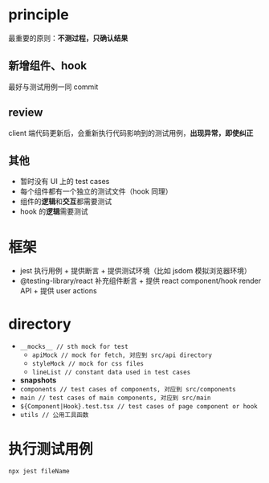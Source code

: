 # principle

最重要的原则：**不测过程，只确认结果**

## 新增组件、hook

最好与测试用例一同 commit

## review

client 端代码更新后，会重新执行代码影响到的测试用例，**出现异常，即使纠正**

## 其他

- 暂时没有 UI 上的 test cases
- 每个组件都有一个独立的测试文件（hook 同理）
- 组件的**逻辑**和**交互**都需要测试
- hook 的**逻辑**需要测试

# 框架

- jest 执行用例 + 提供断言 + 提供测试环境（比如 jsdom 模拟浏览器环境）
- @testing-library/react 补充组件断言 + 提供 react component/hook render API + 提供 user actions

# directory

- `__mocks__ // sth mock for test`
  - `apiMock // mock for fetch, 对应到 src/api directory`
  - `styleMock // mock for css files`
  - `lineList // constant data used in test cases`
- **snapshots**
- `components // test cases of components, 对应到 src/components`
- `main // test cases of main components, 对应到 src/main`
- `${Component|Hook}.test.tsx // test cases of page component or hook`
- `utils // 公用工具函数`

# 执行测试用例

`npx jest fileName`
